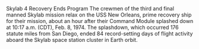 Skylab 4 Recovery Ends Program 
 The crewmen of the third and final manned Skylab mission relax on the USS New Orleans, prime recovery ship for their mission, about an hour after their Command Module splashed down at 10:17 a.m. (CDT), Feb. 8, 1974. The splashdown, which occurred 176 statute miles from San Diego, ended 84 record-setting days of flight activity aboard the Skylab space station cluster in Earth orbit.